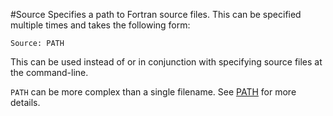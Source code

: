 #Source
Specifies a path to Fortran source files. This can be specified multiple times and takes the following form:

    Source: PATH

This can be used instead of or in conjunction with specifying source files at the command-line.

`PATH` can be more complex than a single filename. See [PATH](project-files/values/path.md) for more details.